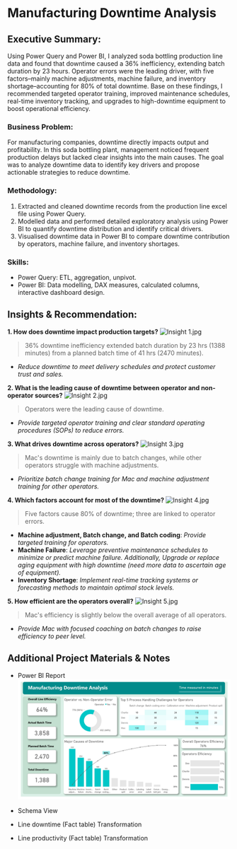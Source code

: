 # Manufacturing Downtime Analysis

## Executive Summary:
Using Power Query and Power BI, I analyzed soda bottling production line data and found that downtime caused a 36% inefficiency, extending batch duration by 23 hours. Operator errors were the leading driver, with five factors–mainly machine adjustments, machine failure, and inventory shortage–accounting for 80% of total downtime. Base on these findings, I recommended targeted operator training, improved maintenance schedules, real-time inventory tracking, and upgrades to high-downtime equipment to boost operational efficiency.

### Business Problem:
For manufacturing companies, downtime directly impacts output and profitability. In this soda bottling plant, management noticed frequent production delays but lacked clear insights into the main causes. The goal was to analyze downtime data to identify key drivers and propose actionable strategies to reduce downtime.

### Methodology:
1. Extracted and cleaned downtime records from the production line excel file using Power Query.
2. Modelled data and performed detailed exploratory analysis using Power BI to quantify downtime distribution and identify critical drivers.
3. Visualised downtime data in Power BI to compare downtime contribution by operators, machine failure, and inventory shortages.

### Skills:
- Power Query: ETL, aggregation, unpivot.
- Power BI: Data modelling, DAX measures, calculated columns, interactive dashboard design.

## Insights & Recommendation:
**1. How does downtime impact production targets?**
![Insight 1.jpg](https://github.com/jakejosh6751/Manufacturing-Downtime-Analysis/blob/main/Insight%201.jpg)

> 36% downtime inefficiency extended batch duration by 23 hrs (1388 minutes) from a planned batch time of 41 hrs (2470 minutes).
- *Reduce downtime to meet delivery schedules and protect customer trust and sales.*

**2. What is the leading cause of downtime between operator and non-operator sources?**
![Insight 2.jpg](https://github.com/jakejosh6751/Manufacturing-Downtime-Analysis/blob/main/Insight%202.jpg)

> Operators were the leading cause of downtime.
- *Provide targeted operator training and clear standard operating procedures (SOPs) to reduce errors.*

**3. What drives downtime across operators?**
![Insight 3.jpg](https://github.com/jakejosh6751/Manufacturing-Downtime-Analysis/blob/main/Insight%203.jpg)

> Mac's downtime is mainly due to batch changes, while other operators struggle with machine adjustments.
- *Prioritize batch change training for Mac and machine adjustment training for other operators.*
  
**4. Which factors account for most of the downtime?**
![Insight 4.jpg](https://github.com/jakejosh6751/Manufacturing-Downtime-Analysis/blob/main/Insight%204.jpg)

> Five factors cause 80% of downtime; three are linked to operator errors.
- **Machine adjustment, Batch change, and Batch coding**: *Provide targeted training for operators.*
- **Machine Failure**: *Leverage preventive maintenance schedules to minimize or predict machine failure. Additionally, Upgrade or replace aging equipment with high downtime (need more data to ascertain age of equipment).*
- **Inventory Shortage**: *Implement real-time tracking systems or forecasting methods to maintain optimal stock levels.*

**5. How efficient are the operators overall?**
![Insight 5.jpg](https://github.com/jakejosh6751/Manufacturing-Downtime-Analysis/blob/main/Insight%205.jpg)

> Mac's efficiency is slightly below the overall average of all operators.
- *Provide Mac with focused coaching on batch changes to raise efficiency to peer level.*

## Additional Project Materials & Notes
- Power BI Report
![manufacturing downtime report.jpg](https://github.com/jakejosh6751/Manufacturing-Downtime-Analysis-/blob/main/manufacturing%20downtime%20report.jpg)

- Schema View
- Line downtime (Fact table) Transformation
- Line productivity (Fact table) Transformation
